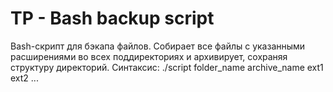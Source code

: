 # TP - Bash backup script
Bash-скрипт для бэкапа файлов.
Собирает все файлы с указанными расширениями во всех поддиректориях и архивирует, сохраняя структуру директорий.
Синтаксис:
./script folder_name archive_name ext1 ext2 ...
